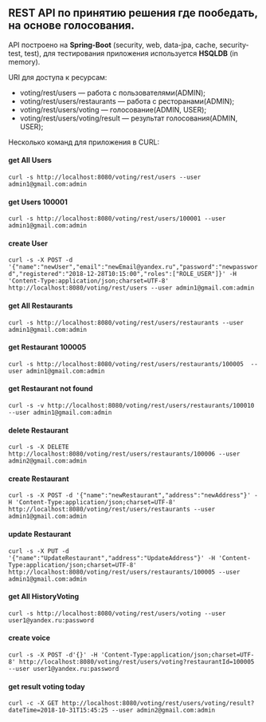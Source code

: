 ## REST API по принятию решения где пообедать, на основе голосования.

API  построено на  **Spring-Boot** (security, web, data-jpa, cache, security-test, test), для тестирования приложения используется **HSQLDB** (in memory). 

URI для доступа к ресурсам:

- voting/rest/users — работа с пользователями(ADMIN);
- voting/rest/users/restaurants — работа с ресторанами(ADMIN);
- voting/rest/users/voting — голосование(ADMIN, USER);
- voting/rest/users/voting/result — результат голосования(ADMIN, USER);


Несколько команд для приложения в CURL:

#### get All Users
`curl -s http://localhost:8080/voting/rest/users --user admin1@gmail.com:admin`

#### get Users 100001
`curl -s http://localhost:8080/voting/rest/users/100001 --user admin1@gmail.com:admin`

#### create User
`curl -s -X POST -d '{"name":"newUser","email":"newEmail@yandex.ru","password":"newpassword","registered":"2018-12-28T10:15:00","roles":["ROLE_USER"]}' -H 'Content-Type:application/json;charset=UTF-8' http://localhost:8080/voting/rest/users --user admin1@gmail.com:admin`

#### get All Restaurants
`curl -s http://localhost:8080/voting/rest/users/restaurants --user admin1@gmail.com:admin`

#### get Restaurant 100005
`curl -s http://localhost:8080/voting/rest/users/restaurants/100005  --user admin1@gmail.com:admin`

#### get Restaurant not found
`curl -s -v http://localhost:8080/voting/rest/users/restaurants/100010 --user admin1@gmail.com:admin`

#### delete Restaurant
`curl -s -X DELETE http://localhost:8080/voting/rest/users/restaurants/100006 --user admin2@gmail.com:admin`

#### create Restaurant
`curl -s -X POST -d '{"name":"newRestaurant","address":"newAddress"}' -H 'Content-Type:application/json;charset=UTF-8' http://localhost:8080/voting/rest/users/restaurants --user admin1@gmail.com:admin`

#### update Restaurant
`curl -s -X PUT -d '{"name":"UpdateRestaurant","address":"UpdateAddress"}' -H 'Content-Type:application/json;charset=UTF-8' http://localhost:8080/voting/rest/users/restaurants/100005 --user admin1@gmail.com:admin`

#### get All HistoryVoting
`curl -s http://localhost:8080/voting/rest/users/voting --user user1@yandex.ru:password`

#### create voice
`curl -s -X POST -d'{}' -H 'Content-Type:application/json;charset=UTF-8' http://localhost:8080/voting/rest/users/voting?restaurantId=100005 --user user1@yandex.ru:password`

#### get result voting today
`curl -c -X GET http://localhost:8080/voting/rest/users/voting/result?dateTime=2018-10-31T15:45:25 --user admin2@gmail.com:admin`
